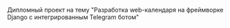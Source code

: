 Дипломный проект на тему "Разработка web-календаря на фреймворке Django с интегрированным Telegram ботом"